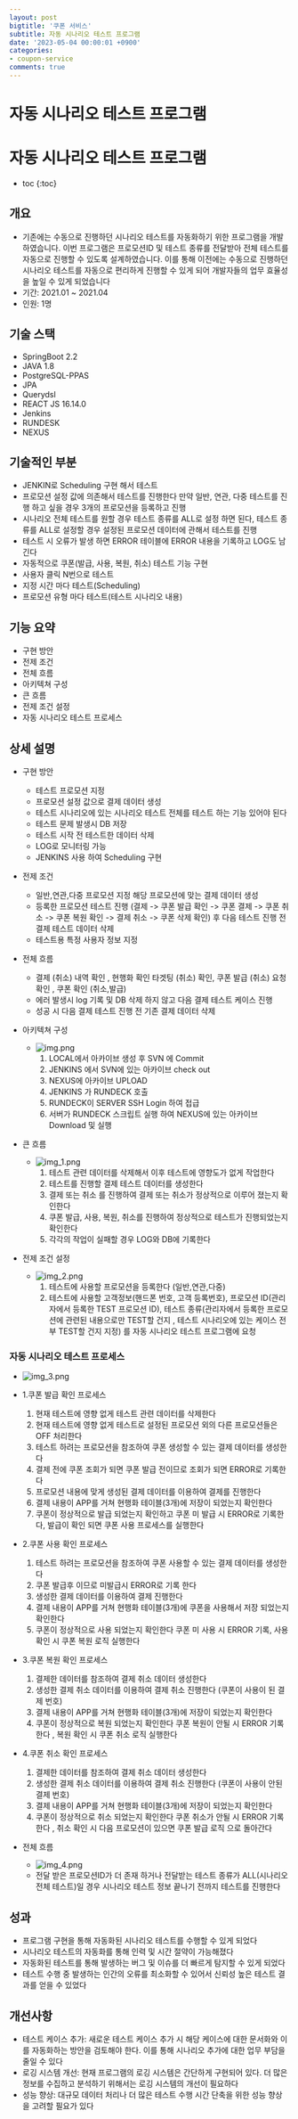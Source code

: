 ```yaml
---
layout: post
bigtitle: '쿠폰 서비스'
subtitle: 자동 시나리오 테스트 프로그램
date: '2023-05-04 00:00:01 +0900'
categories:
- coupon-service
comments: true
---
```


# 자동 시나리오 테스트 프로그램

# 자동 시나리오 테스트 프로그램
* toc
{:toc}

  
## 개요
+ 기존에는 수동으로 진행하던 시나리오 테스트를 자동화하기 위한 프로그램을 개발하였습니다. 이번 프로그램은 프로모션ID 및 테스트 종류를 전달받아 전체 테스트를 자동으로 진행할 수 있도록 설계하였습니다. 이를 통해 이전에는 수동으로 진행하던 시나리오 테스트를 자동으로 편리하게 진행할 수 있게 되어 개발자들의 업무 효율성을 높일 수 있게 되었습니다     
+ 기간: 2021.01 ~ 2021.04
+ 인원: 1명

## 기술 스택
+ SpringBoot 2.2
+ JAVA 1.8
+ PostgreSQL-PPAS
+ JPA
+ Querydsl
+ REACT JS 16.14.0
+ Jenkins
+ RUNDESK
+ NEXUS

## 기술적인 부분
+ JENKIN로 Scheduling 구현 해서 테스트
+ 프로모션 설정 값에 의존해서 테스트를 진행한다 만약 일반, 연관, 다중 테스트를 진행 하고 싶을 경우 3개의 프로모션을 등록하고 진행
+ 시나리오 전체 테스트를 원할 경우 테스트 종류를 ALL로 설정 하면 된다, 테스트 종류를 ALL로 설정할 경우 설정된 프로모션 데이터에 관해서 테스트를 진행
+ 테스트 시 오류가 발생 하면 ERROR 테이블에 ERROR 내용을 기록하고 LOG도 남긴다
+ 자동적으로 쿠폰(발급, 사용, 복원, 취소) 테스트 기능 구현
+ 사용자 클릭 N번으로 테스트
+ 지정 시간 마다 테스트(Scheduling)
+ 프로모션 유형 마다 테스트(테스트 시나리오 내용)

## 기능 요약
+ 구현 방안
+ 전제 조건
+ 전체 흐름
+ 아키텍쳐 구성
+ 큰 흐름
+ 전제 조건 설정
+ 자동 시나리오 테스트 프로세스

## 상세 설명
+ 구현 방안
  + 테스트 프로모션 지정
  + 프로모션 설정 값으로 결제 데이터 생성
  + 테스트 시나리오에 있는 시나리오 테스트 전체를 테스트 하는 기능 있어야 된다
  + 테스트 문제 발생시 DB 저장
  + 테스트 시작 전 테스트한 데이터 삭제
  + LOG로 모니터링 가능
  + JENKINS 사용 하여 Scheduling 구현
+ 전제 조건
  + 일반,연관,다중 프로모션 지정 해당 프로모션에 맞는 결제 데이터 생성
  + 등록한 프로모션 테스트 진행 (결제 -> 쿠폰 발급 확인 -> 쿠폰 결제 -> 쿠폰 취소 -> 쿠폰 복원 확인 -> 결제 취소 -> 쿠폰 삭제 확인) 후 다음 테스트 진행 전 결제 테스트 데이터 삭제
  + 테스트용 특정 사용자 정보 지정
+ 전체 흐름
  + 결제 (취소) 내역 확인 , 현행화 확인 타겟팅 (취소) 확인, 쿠폰 발급 (취소) 요청 확인 , 쿠폰 확인 (취소,발급)
  + 에러 발생시 log 기록 및 DB 삭제 하지 않고 다음 결제 테스트 케이스 진행
  + 성공 시 다음 결제 테스트 진행 전 기존 결제 데이터 삭제
+ 아키텍쳐 구성
  + ![img.png](../../../assets/img/coupon-service/AutomatedScenarioTestProgram.png)
    1. LOCAL에서 아카이브 생성 후 SVN 에 Commit
    2. JENKINS 에서 SVN에 있는 아카이브 check out
    3. NEXUS에 아카이브 UPLOAD
    4. JENKINS 가 RUNDECK 호출
    5. RUNDECK이 SERVER SSH Login 하여 접급
    6. 서버가 RUNDECK 스크립트 실행 하여 NEXUS에 있는 아카이브 Download 및 실행

+ 큰 흐름
  + ![img_1.png](../../../assets/img/coupon-service/AutomatedScenarioTestProgram_1.png)
    1. 테스트 관련 데이터를 삭제해서 이후 테스트에 영향도가 없게 작업한다 
    2. 테스트를 진행할 결제 테스트 데이터를 생성한다 
    3. 결제 또는 취소 를 진행하여 결제 또는 취소가 정상적으로 이루어 졌는지 확인한다
    4. 쿠폰 발급, 사용, 복원, 취소를 진행하여 정상적으로 테스트가 진행되었는지 확인한다
    5. 각각의 작업이 실패할 경우 LOG와 DB에 기록한다

+ 전제 조건 설정
  + ![img_2.png](../../../assets/img/coupon-service/AutomatedScenarioTestProgram_2.png)
    1. 테스트에 사용할 프로모션을 등록한다 (일반,연관,다중)
    2. 테스트에 사용할 고객정보(핸드폰 번호, 고객 등록번호), 프로모션 ID(관리자에서 등록한 TEST 프로모션 ID), 테스트 종류(관리자에서 등록한 프로모션에 관련된 내용으로만 TEST할 건지 , 테스트 시나리오에 있는 케이스 전부 TEST할 건지 지정) 를 자동 시나리오 테스트 프로그램에 요청

### 자동 시나리오 테스트 프로세스
+ ![img_3.png](../../../assets/img/coupon-service/AutomatedScenarioTestProgram_3.png)

+ 1.쿠폰 발급 확인 프로세스
  1. 현재 테스트에 영향 없게 테스트 관련 데이터를 삭제한다 
  2. 현재 테스트에 영향 없게 테스트로 설정된 프로모션 외의 다른 프로모션들은 OFF 처리한다 
  3. 테스트 하려는 프로모션을 참조하여 쿠폰 생성할 수 있는 결제 데이터를 생성한다
  4. 결제 전에 쿠폰 조회가 되면 쿠폰 발급 전이므로 조회가 되면 ERROR로 기록한다
  5. 프로모션 내용에 맞게 생성된 결제 데이터를 이용하여 결제를 진행한다 
  6. 결제 내용이 APP를 거쳐 현행화 테이블(3개)에 저장이 되었는지 확인한다
  7. 쿠폰이 정상적으로 발급 되었는지 확인하고 쿠폰 미 발급 시 ERROR로 기록한다, 발급이 확인 되면 쿠폰 사용 프로세스를 실행한다

+ 2.쿠폰 사용 확인 프로세스
  1. 테스트 하려는 프로모션을 참조하여 쿠폰 사용할 수 있는 결제 데이터를 생성한다
  2. 쿠폰 발급후 이므로 미발급시 ERROR로 기록 한다
  3. 생성한 결제 데이터를 이용하여 결제 진행한다
  4. 결제 내용이 APP를 거쳐 현행화 테이블(3개)에 쿠폰을 사용해서 저장 되었는지 확인한다
  5. 쿠폰이 정상적으로 사용 되었는지 확인한다 쿠폰 미 사용 시 ERROR 기록, 사용 확인 시 쿠폰 복원 로직 실행한다

+ 3.쿠폰 복원 확인 프로세스
  1. 결제한 데이터를 참조하여 결제 취소 데이터 생성한다
  2. 생성한 결제 취소 데이터를 이용하여 결제 취소 진행한다 (쿠폰이 사용이 된 결제 번호)
  3. 결제 내용이 APP를 거쳐 현행화 테이블(3개)에 저장이 되었는지 확인한다
  4. 쿠폰이 정상적으로 복원 되었는지 확인한다 쿠폰 복원이 안될 시 ERROR 기록한다 , 복원 확인 시 쿠폰 취소 로직 실행한다

+ 4.쿠폰 취소 확인 프로세스
  1. 결제한 데이터를 참조하여 결제 취소 데이터 생성한다
  2. 생성한 결제 취소 데이터를 이용하여 결제 취소 진행한다 (쿠폰이 사용이 안된 결제 번호)
  3. 결제 내용이 APP를 거쳐 현행화 테이블(3개)에 저장이 되었는지 확인한다
  4. 쿠폰이 정상적으로 취소 되었는지 확인한다 쿠폰 취소가 안될 시 ERROR 기록한다 , 취소 확인 시 다음 프로모션이 있으면 쿠폰 발급 로직 으로 돌아간다
  
+ 전체 흐름
  + ![img_4.png](../../../assets/img/coupon-service/AutomatedScenarioTestProgram_4.png)
  + 전달 받은 프로모션ID가 더 존재 하거나 전달받는 테스트 종류가 ALL(시나리오 전체 테스트)일 경우 시나리오 테스트 정보 끝나기 전까지 테스트를 진행한다

## 성과
+ 프로그램 구현을 통해 자동화된 시나리오 테스트를 수행할 수 있게 되었다
+ 시나리오 테스트의 자동화를 통해 인력 및 시간 절약이 가능해졌다
+ 자동화된 테스트를 통해 발생하는 버그 및 이슈를 더 빠르게 탐지할 수 있게 되었다
+ 테스트 수행 중 발생하는 인간의 오류를 최소화할 수 있어서 신뢰성 높은 테스트 결과를 얻을 수 있었다

## 개선사항
+ 테스트 케이스 추가: 새로운 테스트 케이스 추가 시 해당 케이스에 대한 문서화와 이를 자동화하는 방안을 검토해야 한다. 이를 통해 시나리오 추가에 대한 업무 부담을 줄일 수 있다
+ 로깅 시스템 개선: 현재 프로그램의 로깅 시스템은 간단하게 구현되어 있다. 더 많은 정보를 수집하고 분석하기 위해서는 로깅 시스템의 개선이 필요하다
+ 성능 향상: 대규모 데이터 처리나 더 많은 테스트 수행 시간 단축을 위한 성능 향상을 고려할 필요가 있다
